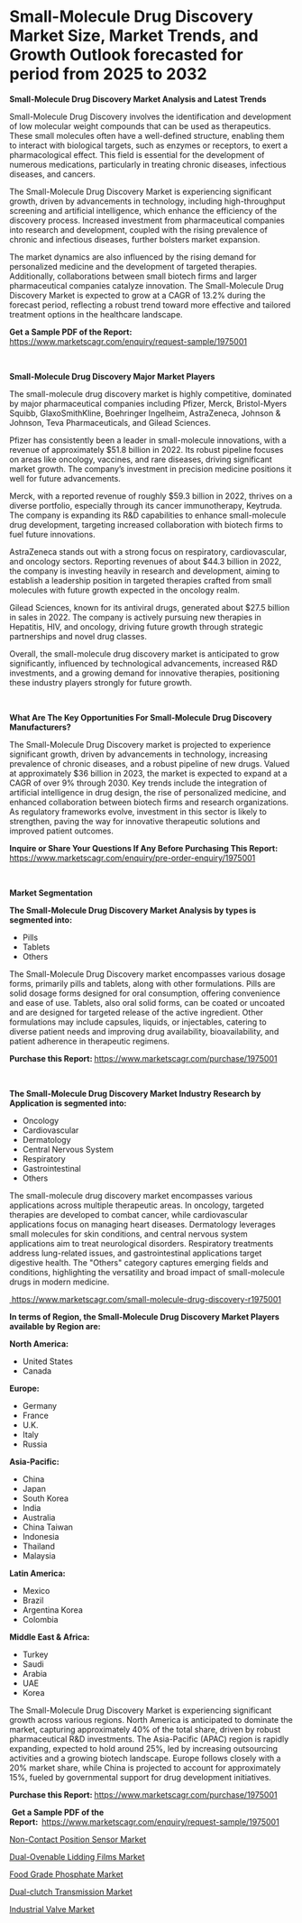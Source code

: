 <p><h1>Small-Molecule Drug Discovery Market Size, Market Trends, and Growth Outlook forecasted for period from 2025 to 2032</h1></p><p><strong>Small-Molecule Drug Discovery Market Analysis and Latest Trends</strong></p>
<p><p>Small-Molecule Drug Discovery involves the identification and development of low molecular weight compounds that can be used as therapeutics. These small molecules often have a well-defined structure, enabling them to interact with biological targets, such as enzymes or receptors, to exert a pharmacological effect. This field is essential for the development of numerous medications, particularly in treating chronic diseases, infectious diseases, and cancers.</p><p>The Small-Molecule Drug Discovery Market is experiencing significant growth, driven by advancements in technology, including high-throughput screening and artificial intelligence, which enhance the efficiency of the discovery process. Increased investment from pharmaceutical companies into research and development, coupled with the rising prevalence of chronic and infectious diseases, further bolsters market expansion.</p><p>The market dynamics are also influenced by the rising demand for personalized medicine and the development of targeted therapies. Additionally, collaborations between small biotech firms and larger pharmaceutical companies catalyze innovation. The Small-Molecule Drug Discovery Market is expected to grow at a CAGR of 13.2% during the forecast period, reflecting a robust trend toward more effective and tailored treatment options in the healthcare landscape.</p></p>
<p><strong>Get a Sample PDF of the Report:&nbsp;</strong> <a href="https://www.marketscagr.com/enquiry/request-sample/1975001?utm_campaign=1836&utm_medium=2&utm_source=Github&utm_content=ia&utm_term=28032025&utm_id=small-molecule-drug-discovery">https://www.marketscagr.com/enquiry/request-sample/1975001</a></p>
<p>&nbsp;</p>
<p><strong>Small-Molecule Drug Discovery Major Market Players</strong></p>
<p><p>The small-molecule drug discovery market is highly competitive, dominated by major pharmaceutical companies including Pfizer, Merck, Bristol-Myers Squibb, GlaxoSmithKline, Boehringer Ingelheim, AstraZeneca, Johnson & Johnson, Teva Pharmaceuticals, and Gilead Sciences.</p><p>Pfizer has consistently been a leader in small-molecule innovations, with a revenue of approximately $51.8 billion in 2022. Its robust pipeline focuses on areas like oncology, vaccines, and rare diseases, driving significant market growth. The company’s investment in precision medicine positions it well for future advancements.</p><p>Merck, with a reported revenue of roughly $59.3 billion in 2022, thrives on a diverse portfolio, especially through its cancer immunotherapy, Keytruda. The company is expanding its R&D capabilities to enhance small-molecule drug development, targeting increased collaboration with biotech firms to fuel future innovations.</p><p>AstraZeneca stands out with a strong focus on respiratory, cardiovascular, and oncology sectors. Reporting revenues of about $44.3 billion in 2022, the company is investing heavily in research and development, aiming to establish a leadership position in targeted therapies crafted from small molecules with future growth expected in the oncology realm.</p><p>Gilead Sciences, known for its antiviral drugs, generated about $27.5 billion in sales in 2022. The company is actively pursuing new therapies in Hepatitis, HIV, and oncology, driving future growth through strategic partnerships and novel drug classes.</p><p>Overall, the small-molecule drug discovery market is anticipated to grow significantly, influenced by technological advancements, increased R&D investments, and a growing demand for innovative therapies, positioning these industry players strongly for future growth.</p></p>
<p>&nbsp;</p>
<p><strong>What Are The Key Opportunities For Small-Molecule Drug Discovery Manufacturers?</strong></p>
<p><p>The Small-Molecule Drug Discovery market is projected to experience significant growth, driven by advancements in technology, increasing prevalence of chronic diseases, and a robust pipeline of new drugs. Valued at approximately $36 billion in 2023, the market is expected to expand at a CAGR of over 9% through 2030. Key trends include the integration of artificial intelligence in drug design, the rise of personalized medicine, and enhanced collaboration between biotech firms and research organizations. As regulatory frameworks evolve, investment in this sector is likely to strengthen, paving the way for innovative therapeutic solutions and improved patient outcomes.</p></p>
<p><strong>Inquire or Share Your Questions If Any Before Purchasing This Report:</strong> <a href="https://www.marketscagr.com/enquiry/pre-order-enquiry/1975001?utm_campaign=1836&utm_medium=2&utm_source=Github&utm_content=ia&utm_term=28032025&utm_id=small-molecule-drug-discovery">https://www.marketscagr.com/enquiry/pre-order-enquiry/1975001</a></p>
<p>&nbsp;</p>
<p><strong>Market Segmentation</strong></p>
<p><strong>The Small-Molecule Drug Discovery Market Analysis by types is segmented into:</strong></p>
<p><ul><li>Pills</li><li>Tablets</li><li>Others</li></ul></p>
<p><p>The Small-Molecule Drug Discovery market encompasses various dosage forms, primarily pills and tablets, along with other formulations. Pills are solid dosage forms designed for oral consumption, offering convenience and ease of use. Tablets, also oral solid forms, can be coated or uncoated and are designed for targeted release of the active ingredient. Other formulations may include capsules, liquids, or injectables, catering to diverse patient needs and improving drug availability, bioavailability, and patient adherence in therapeutic regimens.</p></p>
<p><strong>Purchase this Report:&nbsp;</strong><a href="https://www.marketscagr.com/purchase/1975001?utm_campaign=1836&utm_medium=2&utm_source=Github&utm_content=ia&utm_term=28032025&utm_id=small-molecule-drug-discovery">https://www.marketscagr.com/purchase/1975001</a></p>
<p>&nbsp;</p>
<p><strong>The Small-Molecule Drug Discovery Market Industry Research by Application is segmented into:</strong></p>
<p><ul><li>Oncology</li><li>Cardiovascular</li><li>Dermatology</li><li>Central Nervous System</li><li>Respiratory</li><li>Gastrointestinal</li><li>Others</li></ul></p>
<p><p>The small-molecule drug discovery market encompasses various applications across multiple therapeutic areas. In oncology, targeted therapies are developed to combat cancer, while cardiovascular applications focus on managing heart diseases. Dermatology leverages small molecules for skin conditions, and central nervous system applications aim to treat neurological disorders. Respiratory treatments address lung-related issues, and gastrointestinal applications target digestive health. The "Others" category captures emerging fields and conditions, highlighting the versatility and broad impact of small-molecule drugs in modern medicine.</p></p>
<p><a href="https://www.marketscagr.com/small-molecule-drug-discovery-r1975001?utm_campaign=1836&utm_medium=2&utm_source=Github&utm_content=ia&utm_term=28032025&utm_id=small-molecule-drug-discovery">&nbsp;https://www.marketscagr.com/small-molecule-drug-discovery-r1975001</a></p>
<p><strong>In terms of Region, the Small-Molecule Drug Discovery Market Players available by Region are:</strong></p>
<p>
    <p> <strong> North America: </strong>
        <ul>
            <li>United States</li>
            <li>Canada</li>
        </ul>
        </p> 
    <p> <strong> Europe: </strong>
        <ul>
            <li>Germany</li>
            <li>France</li>
            <li>U.K.</li>
            <li>Italy</li>
            <li>Russia</li>
        </ul>
        </p> 
    <p> <strong> Asia-Pacific: </strong>
        <ul>
            <li>China</li>
            <li>Japan</li>
            <li>South Korea</li>
            <li>India</li>
            <li>Australia</li>
            <li>China Taiwan</li>
            <li>Indonesia</li>
            <li>Thailand</li>
            <li>Malaysia</li>
        </ul>
        </p> 
    <p> <strong> Latin America: </strong>
        <ul>
            <li>Mexico</li>
            <li>Brazil</li>
            <li>Argentina Korea</li>
            <li>Colombia</li>
        </ul>
        </p> 
    <p> <strong> Middle East & Africa: </strong>
        <ul>
            <li>Turkey</li>
            <li>Saudi</li>
            <li>Arabia</li>
            <li>UAE</li>
            <li>Korea</li>
        </ul>
    </p>
    </p>
<p><p>The Small-Molecule Drug Discovery Market is experiencing significant growth across various regions. North America is anticipated to dominate the market, capturing approximately 40% of the total share, driven by robust pharmaceutical R&D investments. The Asia-Pacific (APAC) region is rapidly expanding, expected to hold around 25%, led by increasing outsourcing activities and a growing biotech landscape. Europe follows closely with a 20% market share, while China is projected to account for approximately 15%, fueled by governmental support for drug development initiatives.</p></p>
<p><strong>Purchase this Report: </strong><a href="https://www.marketscagr.com/purchase/1975001?utm_campaign=1836&utm_medium=2&utm_source=Github&utm_content=ia&utm_term=28032025&utm_id=small-molecule-drug-discovery">https://www.marketscagr.com/purchase/1975001</a></p>
<p>&nbsp;<strong>Get a Sample PDF of the Report:&nbsp;&nbsp;</strong><a href="https://www.marketscagr.com/enquiry/request-sample/1975001?utm_campaign=1836&utm_medium=2&utm_source=Github&utm_content=ia&utm_term=28032025&utm_id=small-molecule-drug-discovery">https://www.marketscagr.com/enquiry/request-sample/1975001</a></p>
<p><strong></strong></p>
<p><p><a href="https://github.com/hadshpinay/Market-Research-Report-List-1/blob/main/non-contact-position-sensor-market.md?utm_campaign=1836&utm_medium=2&utm_source=Github&utm_content=ia&utm_term=28032025&utm_id=small-molecule-drug-discovery">Non-Contact Position Sensor Market</a></p><p><a href="https://github.com/stohllaackdw/Market-Research-Report-List-1/blob/main/dual-ovenable-lidding-films-market.md?utm_campaign=1836&utm_medium=2&utm_source=Github&utm_content=ia&utm_term=28032025&utm_id=small-molecule-drug-discovery">Dual-Ovenable Lidding Films Market</a></p><p><a href="https://github.com/catlowdarcys/Market-Research-Report-List-1/blob/main/food-grade-phosphate-market.md?utm_campaign=1836&utm_medium=2&utm_source=Github&utm_content=ia&utm_term=28032025&utm_id=small-molecule-drug-discovery">Food Grade Phosphate Market</a></p><p><a href="https://github.com/fabinbuddygc/Market-Research-Report-List-1/blob/main/dual-clutch-transmission-market.md?utm_campaign=1836&utm_medium=2&utm_source=Github&utm_content=ia&utm_term=28032025&utm_id=small-molecule-drug-discovery">Dual-clutch Transmission Market</a></p><p><a href="https://github.com/ridchycarlas/Market-Research-Report-List-1/blob/main/industrial-valve-market.md?utm_campaign=1836&utm_medium=2&utm_source=Github&utm_content=ia&utm_term=28032025&utm_id=small-molecule-drug-discovery">Industrial Valve Market</a></p></p>